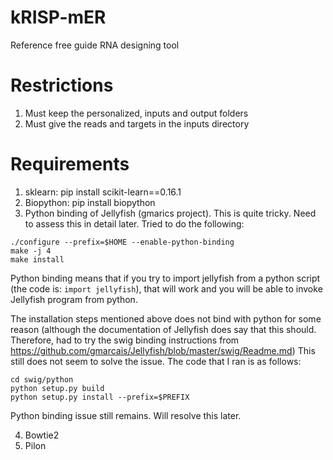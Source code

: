 # kRISP-mER
Reference free guide RNA designing tool

# Restrictions
1. Must keep the personalized, inputs and output folders
2. Must give the reads and targets in the inputs directory

# Requirements
1. sklearn: pip install scikit-learn==0.16.1
2. Biopython: pip install biopython
3. Python binding of Jellyfish (gmarics project). This is quite tricky. Need to assess this in detail later. Tried to do the following:
```buildoutcfg
./configure --prefix=$HOME --enable-python-binding
make -j 4
make install
```
Python binding means that if you try to import jellyfish from a python script (the code is: `import jellyfish`), that will work and you will be able to invoke Jellyfish program from python.

The installation steps mentioned above does not bind with python for some reason (although the documentation of Jellyfish does say that this should. Therefore, had to try the swig binding instructions from https://github.com/gmarcais/Jellyfish/blob/master/swig/Readme.md) This still does not seem to solve the issue. The code that I ran is as follows:

```buildoutcfg
cd swig/python
python setup.py build
python setup.py install --prefix=$PREFIX
```

Python binding issue still remains. Will resolve this later.

4. Bowtie2
5. Pilon